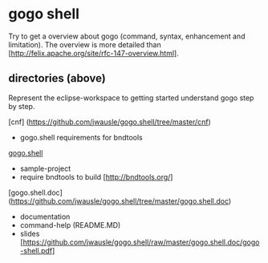 # gogo shell

Try to get a overview about gogo (command, syntax, enhancement and limitation). 
The overview is more detailed than [http://felix.apache.org/site/rfc-147-overview.html]. 

## directories (above)

Represent the eclipse-workspace to getting started understand gogo step by step.

[cnf] (https://github.com/jwausle/gogo.shell/tree/master/cnf)

- gogo.shell requirements for bndtools

[gogo.shell](https://github.com/jwausle/gogo.shell/tree/master/gogo.shell)

- sample-project 
- require bndtools to build [http://bndtools.org/]

[gogo.shell.doc] (https://github.com/jwausle/gogo.shell/tree/master/gogo.shell.doc)

- documentation 
- command-help (README.MD)
- slides [https://github.com/jwausle/gogo.shell/raw/master/gogo.shell.doc/gogo-shell.pdf]

